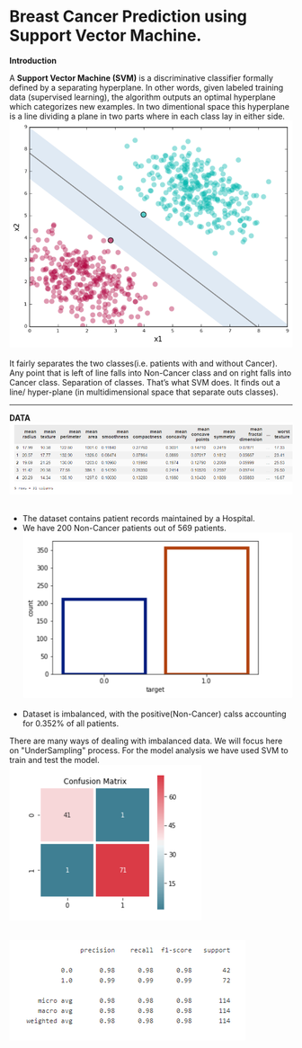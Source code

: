 # Breast Cancer Prediction using Support Vector Machine.

__Introduction__

A __Support Vector Machine (SVM)__ is a discriminative classifier formally defined by a separating hyperplane. In other words, given labeled training data (supervised learning), the algorithm outputs an optimal hyperplane which categorizes new examples. In two dimentional space this hyperplane is a line dividing a plane in two parts where in each class lay in either side.
![image.jpg](images/1_QJZVKh-YHhPn5Q83kzJ96Q.png)<br><br>
It fairly separates the two classes(i.e. patients with and without Cancer). Any point that is left of line falls into Non-Cancer class and on right falls into Cancer class. Separation of classes. That’s what SVM does. It finds out a line/ hyper-plane (in multidimensional space that separate outs classes).
___

__DATA__
![image.jpg](images/Capture5.PNG)<br><br>
* The dataset contains patient records maintained by a Hospital.
* We have 200 Non-Cancer patients out of 569 patients.
![image.jpg](images/Capture.PNG)<br><br>
* Dataset is imbalanced, with the positive(Non-Cancer) calss  accounting for 0.352% of all patients.

There are many ways of dealing with imbalanced data. We will focus here on "UnderSampling" process.
For the model analysis we have used SVM to train and test the model.
![image.jpg](images/Capture1.PNG)<br><br>


![image.jpg](images/Capture2.PNG)<br><br>
